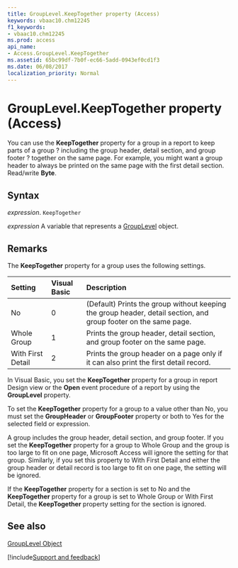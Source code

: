 ```yaml
---
title: GroupLevel.KeepTogether property (Access)
keywords: vbaac10.chm12245
f1_keywords:
- vbaac10.chm12245
ms.prod: access
api_name:
- Access.GroupLevel.KeepTogether
ms.assetid: 65bc99df-7b0f-ec66-5add-0943ef0cd1f3
ms.date: 06/08/2017
localization_priority: Normal
---
```



# GroupLevel.KeepTogether property (Access)

You can use the  **KeepTogether** property for a group in a report to keep parts of a group ? including the group header, detail section, and group footer ? together on the same page. For example, you might want a group header to always be printed on the same page with the first detail section. Read/write **Byte**.


## Syntax

_expression_. `KeepTogether`

_expression_ A variable that represents a [GroupLevel](Access.GroupLevel.md) object.


## Remarks

The  **KeepTogether** property for a group uses the following settings.



|Setting|Visual Basic|Description|
|:-----|:-----|:-----|
|No|0|(Default) Prints the group without keeping the group header, detail section, and group footer on the same page.|
|Whole Group|1|Prints the group header, detail section, and group footer on the same page.|
|With First Detail|2|Prints the group header on a page only if it can also print the first detail record.|

In Visual Basic, you set the  **KeepTogether** property for a group in report Design view or the **Open** event procedure of a report by using the **GroupLevel** property.

To set the  **KeepTogether** property for a group to a value other than No, you must set the **GroupHeader** or **GroupFooter** property or both to Yes for the selected field or expression.

A group includes the group header, detail section, and group footer. If you set the  **KeepTogether** property for a group to Whole Group and the group is too large to fit on one page, Microsoft Access will ignore the setting for that group. Similarly, if you set this property to With First Detail and either the group header or detail record is too large to fit on one page, the setting will be ignored.

If the  **KeepTogether** property for a section is set to No and the **KeepTogether** property for a group is set to Whole Group or With First Detail, the **KeepTogether** property setting for the section is ignored.


## See also


[GroupLevel Object](Access.GroupLevel.md)

[!include[Support and feedback](~/includes/feedback-boilerplate.md)]